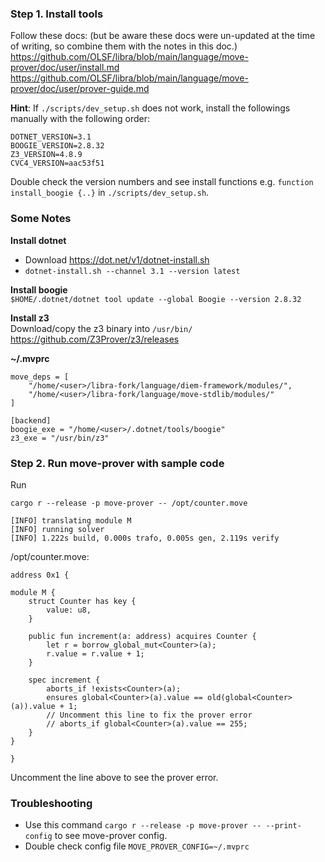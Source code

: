 
### Step 1. Install tools

Follow these docs: (but be aware these docs were un-updated at the time of writing, so combine them with the notes in this doc.)
https://github.com/OLSF/libra/blob/main/language/move-prover/doc/user/install.md
https://github.com/OLSF/libra/blob/main/language/move-prover/doc/user/prover-guide.md


**Hint**: If `./scripts/dev_setup.sh` does not work, install the followings manually with the following order:

```
DOTNET_VERSION=3.1
BOOGIE_VERSION=2.8.32
Z3_VERSION=4.8.9
CVC4_VERSION=aac53f51
```

Double check the version numbers and see install functions e.g. `function install_boogie {..}` in `./scripts/dev_setup.sh`.

### Some Notes

**Install dotnet**  
- Download https://dot.net/v1/dotnet-install.sh
- `dotnet-install.sh --channel 3.1 --version latest `

**Install boogie**  
`$HOME/.dotnet/dotnet tool update --global Boogie --version 2.8.32`

**Install z3**  
Download/copy the z3 binary into `/usr/bin/`  
https://github.com/Z3Prover/z3/releases

**~/.mvprc**  
```
move_deps = [
    "/home/<user>/libra-fork/language/diem-framework/modules/",
    "/home/<user>/libra-fork/language/move-stdlib/modules/"
]

[backend]
boogie_exe = "/home/<user>/.dotnet/tools/boogie"
z3_exe = "/usr/bin/z3"
```

### Step 2. Run move-prover with sample code

Run 
```
cargo r --release -p move-prover -- /opt/counter.move 

[INFO] translating module M
[INFO] running solver
[INFO] 1.222s build, 0.000s trafo, 0.005s gen, 2.119s verify
```

/opt/counter.move:     
```
address 0x1 {

module M {
    struct Counter has key {
        value: u8,
    }

    public fun increment(a: address) acquires Counter {
        let r = borrow_global_mut<Counter>(a);
        r.value = r.value + 1;
    }

    spec increment {
        aborts_if !exists<Counter>(a);
        ensures global<Counter>(a).value == old(global<Counter>(a)).value + 1;
        // Uncomment this line to fix the prover error
        // aborts_if global<Counter>(a).value == 255;
    }
}

}
```

Uncomment the line above to see the prover error.

### Troubleshooting

- Use this command `cargo r --release -p move-prover -- --print-config` to see move-prover config. 
- Double check config file `MOVE_PROVER_CONFIG=~/.mvprc`
